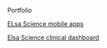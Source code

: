 Portfolio

[ELsa Science mobile apps](https://www.elsa.science/en/)

[Elsa Science clinical dashboard](https://rdc.elsa.science/sign-in)
